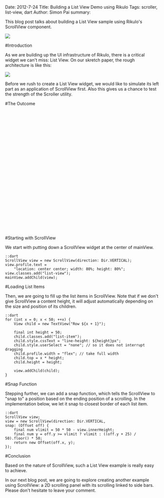 Date: 2012-7-24
Title: Building a List View Demo using Rikulo
Tags: scroller, list-view, dart
Author: Simon Pai
summary: <p>This blog post talks about building a List View sample using Rikulo's ScrollView component.</p><img src="http://blog.rikulo.org/static/files/tutorial/list-view/list-view-sample.png" class="center-blog-image" />

#Introduction

As we are building up the UI infrastructure of Rikulo, there is a critical widget we can't miss: List View. On our skretch paper, the rough architecture is like this:

<img src="http://blog.rikulo.org/static/files/tutorial/list-view/list-view-architecture.png" class="center-blog-image" />

Before we rush to create a List View widget, we would like to simulate its left part as an application of ScrollView first. Also this gives us a chance to test the strength of the Scroller utility.

#The Outcome

<p>
<link rel="stylesheet" type="text/css" href="/files/_common/view.css" />
<div id="v-main" class="center-blog-image" style="width:572px;height:396px"></div>
<script type="application/dart" src="/files/tutorial/list-view/ListViewDemo.dart"></script>
<script src="/files/_common/dart.js"></script>
</p>

#Starting with ScrollView

We start with putting down a ScrollView widget at the center of mainView.

	::dart
	ScrollView view = new ScrollView(direction: Dir.VERTICAL);
	view.profile.text =
		"location: center center; width: 80%; height: 80%";
	view.classes.add("list-view");
	mainView.addChild(view);

#Loading List Items

Then, we are going to fill up the list items in ScrollView. Note that if we don't give ScrollView a content height, it will adjust automatically depending on the size and position of its children.

	::dart
	for (int x = 0; x < 50; ++x) {
		View child = new TextView("Row ${x + 1}");

		final int height = 50;
		child.classes.add("list-item");
		child.style.cssText = "line-height: ${height}px";
		child.style.userSelect = "none"; // so it does not interrupt dragging
		child.profile.width = "flex"; // take full width
		child.top = x * height;
		child.height = height;

		view.addChild(child);
	}

#Snap Function

Stepping further, we can add a snap function, which tells the ScrollView to "snap to" a position based on the ending position of a scrolling. In the implementation below, we let it snap to closest border of each list item.

	::dart
	ScrollView view;
	view = new ScrollView(direction: Dir.VERTICAL, 
	snap: (Offset off) {
		final num vlimit = 50 * 50 - view.innerHeight;
		final num y = off.y >= vlimit ? vlimit : ((off.y + 25) / 50).floor() * 50;
		return new Offset(off.x, y);
	});

#Conclusion

Based on the nature of ScrollView, such a List View example is really easy to achieve.

In our next blog post, we are going to explore creating another example using ScrollView: a 2D scrolling panel with its scrolling linked to side bars. Please don't hesitate to leave your comment.
